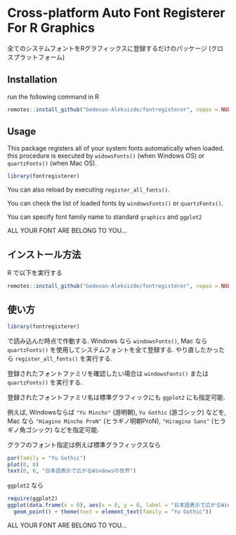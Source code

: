 # Cross-platform Auto Font Registerer For R Graphics

全てのシステムフォントをRグラフィックスに登録するだけのパッケージ (クロスプラットフォーム)

## Installation

run the following command in R

```r
remotes::install_github("Gedevan-Aleksizde/fontregisterer", repos = NULL, type = "source")
```

## Usage

This package registers all of your system fonts automatically when loaded. this procedure is executed by `widowsFonts()` (when Windows OS) or `quartzFonts()` (when Mac OS).

```r
library(fontregisterer)
```

You can also reload by executing `register_all_fonts()`.

You can check the list of loaded fonts by `windowsFonts()` or `quartzFonts()`.

You can specify font family name to standard `graphics` and `ggplot2`


ALL YOUR FONT ARE BELONG TO YOU...

## インストール方法

R で以下を実行する

```r
remotes::install_github("Gedevan-Aleksizde/fontregisterer", repos = NULL, type = "source")
```

## 使い方

```r
library(fontregisterer)
```

で読み込んだ時点で作動する. Windows なら `windowsFonts()`, Mac なら `quartzFonts()` を使用してシステムフォントを全て登録する. やり直したかったら `register_all_fonts()` を実行する.

登録されたフォントファミリを確認したい場合は `windowsFonts()` または  `quartzFonts()` を実行する.

登録されたフォントファミリ名は標準グラフィックにも `ggplot2` にも指定可能.

例えば, Windowsならば `"Yu Mincho"` (游明朝), `Yu Gothic` (游ゴシック) などを, Mac なら `"Hiagino Mincho ProN"` (ヒラギノ明朝ProN), `"Hiragino Sans"` (ヒラギノ角ゴシック) などを指定可能.

グラフのフォント指定は例えば標準グラフィックスなら

```r
par(family = "Yu Gothic")
plot(0, 0)
text(0, 0, "日本語表示で広がるWindowsの世界")
```

`ggplot2` なら

```r
require(ggplot2)
ggplot(data.frame(x = 0), aes(x = 0, y = 0, label = "日本語表示で広がるWindowsの世界")) +
  geom_point() + theme(text = element_text(family = "Yu Gothic"))
```


ALL YOUR FONT ARE BELONG TO YOU...
